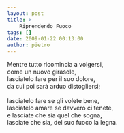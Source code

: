```yaml
---
layout: post
title: >
    Riprendendo Fuoco
tags: []
date: 2009-01-22 00:13:00
author: pietro
---
```

Mentre tutto ricomincia a volgersi,<br/>come un nuovo girasole,<br/>lasciatelo fare per il suo dolore,<br/>da cui poi sarà arduo distogliersi;<br/><br/>lasciatelo fare se gli volete bene,<br/>lasciatelo amare se davvero ci tenete,<br/>e lasciate che sia quel che sogna,<br/>lasciate che sia, del suo fuoco la legna.
